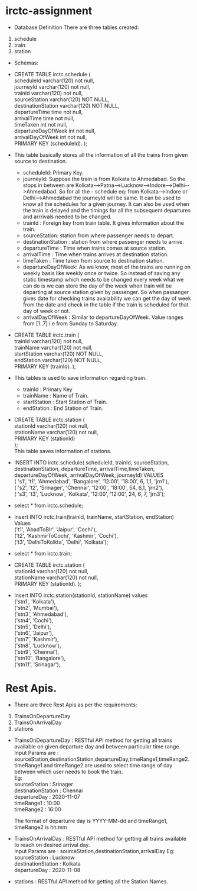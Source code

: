 # irctc-assignment
  
* Database Definition
There are three tables created:
1. schedule
2. train
3. station
  
- Schemas:
  
- CREATE TABLE irctc.schedule (  
  scheduleId varchar(120) not null,  
  journeyId varchar(120) not null,  
  trainId varchar(120) not null,  
  sourceStation varchar(120) NOT NULL,  
  destinationStation varchar(120) NOT NULL,  
  departureTime time not null,  
  arrivalTime time not null,  
  timeTaken int not null,  
  departureDayOfWeek int not null,  
  arrivalDayOfWeek int not null,    
  PRIMARY KEY (scheduleId). 
);  
    
 - This table basically stores all the information of all the trains from given source to destination.  
      
    - scheduleId: Primary Key.    
    - journeyId: Suppose the train is from Kolkata to Ahmedabad. So the stops in between are Kolkata-->Patna-->Lucknow-->Indore-->Delhi-->Ahmedabad. So for all the     - schedule eq: from Kolkata-->Indore or Delhi-->Ahmedabad the journeyId will be same. It can be used to know all the schedules for a given journey. It can also be used when the train is delayed and the timings for all the subsequent departures and arrrivals needed to be changed.   
    - trainId : Foreign key from train table. It gives information about the train.   
    - sourceStation: station from where passenger needs to depart.    
    - destinationStation : station from where passenger needs to arrive.    
    - departureTime : Time when trains comes at source station.    
    - arrivalTime : Time when trains arrives at destination station.  
    - timeTaken : Time taken from source to destination station.  
    - departureDayOfWeek: As we know, most of the trains are running on weekly basis like weekly once or twice. So instead of saving any static timestamp which needs to be changed every week what we can do is we can store the day of the week when train will be departing at source station given by passenger. So when passanger gives date for checking trains availability we can get the day of week from the date and check in the table if the train is scheduled for that day of week or not.  
    - arrivalDayOfWeek : Similar to departureDayOfWeek. Value ranges from [1..7] i.e from Sunday to Saturday. 


- CREATE TABLE irctc.train (  
  trainId varchar(120) not null,  
  trainName varchar(120) not null,  
  startStation varchar(120) NOT NULL,  
  endStation varchar(120) NOT NULL,  
  PRIMARY KEY (trainId). 
);  
      
- This tables is used to save information regarding train.  
  - trainId : Primary Key
  - trainName : Name of Train. 
  - startStation : Start Station of Train. 
  - endStation : End Station of Train. 
  
  
- CREATE TABLE irctc.station (  
  stationId varchar(120) not null,  
  stationName varchar(120) not null,  
  PRIMARY KEY (stationId)  
);  
This table saves information of stations.  
  
- INSERT INTO irctc.schedule( scheduleId, trainId, sourceStation, destinationStation, departureTime, arrivalTime,timeTaken, departureDayOfWeek, arrivalDayOfWeek, journeyId) VALUES   
( 's1', 't1', 'Ahmedabad', 'Bangalore', '12:00', '18:00', 6, 1,1, 'jrn1'),  
( 's2', 't2', 'Srinager', 'Chennai', '12:00', '18:00', 54, 6,1, 'jrn2'),  
( 's3', 't3', 'Lucknow', 'Kolkata', '12:00', '12:00', 24, 6, 7, 'jrn3');  
    
 - select * from irctc.schedule;  
   
 - Insert INTO irctc.train(trainId, trainName, startStation, endStation) Values  
('t1', 'AbadToBlr', 'Jaipur', 'Cochi'),  
('t2', 'KashmirToCochi', 'Kashmir', 'Cochi'),  
('t3', 'DelhiToKolkta', 'Delhi', 'Kolkata');  
  
- select * from irctc.train;  
  
- CREATE TABLE irctc.station (  
stationId varchar(120) not null,  
stationName varchar(120) not null,  
PRIMARY KEY (stationId). 
);  
  
- Insert INTO irctc.station(stationId, stationName) values  
('stn1', 'Kolkata'),   
('stn2', 'Mumbai'),  
('stn3', 'Ahmedabad'),  
('stn4', 'Cochi'),  
('stn5', 'Delhi'),  
('stn6', 'Jaipur'),  
('stn7', 'Kashmir'),  
('stn8', 'Lucknow'),  
('stn9', 'Chennai'),  
('stn10', 'Bangalore'),  
('stn11', 'Srinagar');  
    
# Rest Apis. 
- There are three Rest Apis as per the requirements:  
1. TrainsOnDepartureDay  
2. TrainsOnArrivalDay  
3. stations  
  
- TrainsOnDepartureDay : RESTful API method for getting all trains available on given departure day and between particular time range.  
  Input Params are : sourceStation,destinationStation,departureDay,timeRange1,timeRange2.  
  timeRange1 and timeRange2 are used to select time range of day between which user needs to book the train.  
  Eg:  
  sourceStation : Srinager  
  destinationStation : Chennai  
  departureDay : 2020-11-07  
  timeRange1 : 10:00  
  timeRange2 : 16:00  
    
  The format of departurre day is YYYY-MM-dd and timeRange1, timeRange2 is hh:mm
  
- TrainsOnArrivalDay : RESTful API method for getting all trains available to reach on desired arrival day.  
  Input Params are : sourceStation,destinationStation,arrivalDay
    Eg:     
    sourceStation : Lucknow    
    destinationStation : Kolkata    
    departureDay : 2020-11-08   
   
- stations : RESTful API method for getting all the Station Names. 
   
   
  
































